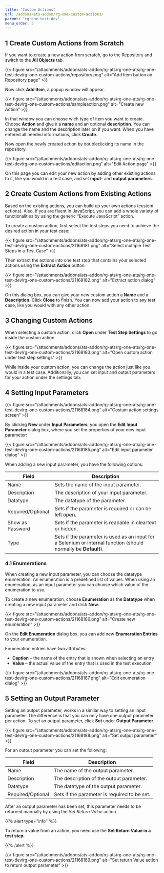 ```yaml
---
title: "Custom Actions"
url: /addons/ats-addon/rg-one-custom-actions/
parent: "rg-one-test-dev"
menu_order: 5
---
```


## 1 Create Custom Actions from Scratch

If you want to create a new action from scratch, go to the Repository and switch to the **All Objects** tab.

{{< figure src="/attachments/addons/ats-addon/rg-ats/rg-one-ats/rg-one-test-dev/rg-one-custom-actions/repository.png" alt="Add Item button on Repository page" >}}

Now click **Add Item**, a popup window will appear.

{{< figure src="/attachments/addons/ats-addon/rg-ats/rg-one-ats/rg-one-test-dev/rg-one-custom-actions/sampleaction.png" alt="Create new Action" >}}

In that window you can choose wich type of item you want to create.
Choose **Action** and give it a **name** and an optional **description**. You can change the name and the description later on if you want.
When you have entered all needed informations, click **Create**.

Now open the newly created action by doubleclicking its name in the repository.

{{< figure src="/attachments/addons/ats-addon/rg-ats/rg-one-ats/rg-one-test-dev/rg-one-custom-actions/editaction.png" alt="Edit Action page" >}}

On this page you can edit your new action by adding other existing actions to it, like you would in a test case, and set **input-** and **output parameters**.

## 2 Create Custom Actions from Existing Actions

Based on the existing actions, you can build up your own actions (custom actions). Also, if you are fluent in JavaScript, you can add a whole variety of functionalities by using the generic “Execute JavaScript” action.

To create a custom action, first select the test steps you need to achieve the desired action in your test case:

{{< figure src="/attachments/addons/ats-addon/rg-ats/rg-one-ats/rg-one-test-dev/rg-one-custom-actions/21168181.png" alt="Select multiple Test Steps in a Test Case" >}}

Then extract the actions into one test step that contains your selected actions using the **Extract Action** button:

{{< figure src="/attachments/addons/ats-addon/rg-ats/rg-one-ats/rg-one-test-dev/rg-one-custom-actions/21168182.png" alt="Extract action dialog" >}}

On this dialog box, you can give your new custom action a **Name** and a **Description**. Click **Close** to finish. You can now add your action to any test case, like you would with any other action.

## 3 Changing Custom Actions

When selecting a custom action, click **Open** under **Test Step Settings** to go inside the custom action:

{{< figure src="/attachments/addons/ats-addon/rg-ats/rg-one-ats/rg-one-test-dev/rg-one-custom-actions/21168183.png" alt="Open custom action under test step settings" >}}

While inside your custom action, you can change the action just like you would in a test case. Additionally, you can set input and output parameters for your action under the settings tab.

## 4 Setting Input Parameters

{{< figure src="/attachments/addons/ats-addon/rg-ats/rg-one-ats/rg-one-test-dev/rg-one-custom-actions/21168184.png" alt="Costum action settings screen" >}}

By clicking **New** under **Input Parameters**, you open the **Edit Input Parameter** dialog box, where you set the properties of your new input parameter:

{{< figure src="/attachments/addons/ats-addon/rg-ats/rg-one-ats/rg-one-test-dev/rg-one-custom-actions/21168185.png" alt="Edit input parameter dialog" >}}

When adding a new input parameter, you have the following options:

Field | Description
--- | ---
Name | Sets the name of the input parameter.
Description | The description of your input parameter.
Datatype | The datatype of the parameter.
Required/Optional | Sets if the parameter is required or can be left open.
Show as Password | Sets if the parameter is readable in cleartext or hidden.
Type | Sets if the parameter is used as an input for a Selenium or internal function (should normally be **Default**).

### 4.1 Enumerations

When creating a new input parameter, you can choose the datatype enumeration. An enumeration is a predefined list of values. When using an enumeration, as an input parameter you can choose which value of the enumeration to use.

To create a new enumeration, choose **Enumeration** as the **Datatype** when creating a new input parameter and click **New**:

{{< figure src="/attachments/addons/ats-addon/rg-ats/rg-one-ats/rg-one-test-dev/rg-one-custom-actions/21168186.png" alt="Create new enumeration" >}}

On the **Edit Enumeration** dialog box, you can add new **Enumeration Entries** to your enumeration.

Enumeration entries have two attributes:

* **Caption** – the name of the entry that is shown when selecting an entry
* **Value** – the actual value of the entry that is used in the test execution

{{< figure src="/attachments/addons/ats-addon/rg-ats/rg-one-ats/rg-one-test-dev/rg-one-custom-actions/21168187.png" alt="Edit enumeration dialog" >}}

## 5 Setting an Output Parameter

Setting an output parameter, works in a similar way to setting an input parameter. The difference is that you can only have one output parameter per action. To set an output parameter, click **Set** under **Output Parameter**.

{{< figure src="/attachments/addons/ats-addon/rg-ats/rg-one-ats/rg-one-test-dev/rg-one-custom-actions/21168188.png" alt="Set output parameter" >}}

For an output parameter you can set the following:

Field | Description
--- | ---
Name | The name of the output parameter.
Description | The description of the output parameter.
Datatype | The datatype of the output parameter.
Required/Optional | Sets if the parameter is required to be set.

After an output parameter has been set, this parameter needs to be returned manually by using the _Set Return Value_ action.

{{% alert type="info" %}}

To return a value from an action, you need use the **Set Return Value in a test step**.

{{% /alert %}}

{{< figure src="/attachments/addons/ats-addon/rg-ats/rg-one-ats/rg-one-test-dev/rg-one-custom-actions/21168189.png" alt="Set return Value action to return output parameter" >}}
